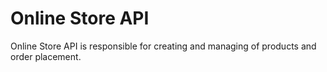 # Online Store API

Online Store API is responsible for creating and managing of products and order placement.
